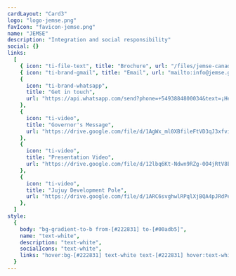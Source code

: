 ```yaml
---
cardLayout: "Card3"
logo: "logo-jemse.png"
favIcon: "favicon-jemse.png"
name: "JEMSE"
description: "Integration and social responsibility"
social: {}
links:
  [
    { icon: "ti-file-text", title: "Brochure", url: "/files/jemse-canada.pdf" },
    { icon: "ti-brand-gmail", title: "Email", url: "mailto:info@jemse.gob.ar" },
    {
      icon: "ti-brand-whatsapp",
      title: "Get in touch",
      url: "https://api.whatsapp.com/send?phone=+5493884800034&text=¡Hello!, saw your contact in conoceme.com.ar and want to get in touch with you",
    },
    {
      icon: "ti-video",
      title: "Governor's Message",
      url: "https://drive.google.com/file/d/1AgWx_ml0XBfileFtVD3qJ3xfvisXJJJu/view?usp=sharing",
    },
    {
      icon: "ti-video",
      title: "Presentation Video",
      url: "https://drive.google.com/file/d/12lbq6Kt-Ndwn9RZg-0O4jRtV8EVFHClk/view",
    },
    {
      icon: "ti-video",
      title: "Jujuy Development Pole",
      url: "https://drive.google.com/file/d/1ARC6svghwlRPqlXjBQA4pJRdPeQFNjrh/view?usp=sharing",
    },
  ]
style:
  {
    body: "bg-gradient-to-b from-[#222831] to-[#00adb5]",
    name: "text-white",
    description: "text-white",
    socialIcons: "text-white",
    links: "hover:bg-[#222831] text-white text-[#222831] hover:text-white",
  }
---
```

